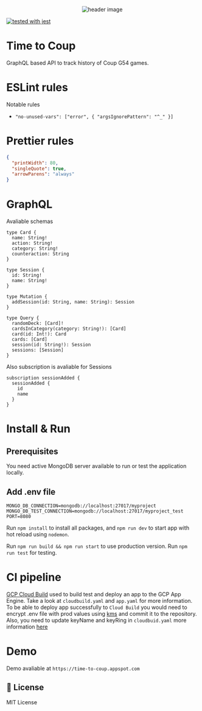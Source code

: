 <p align="center"><img src="https://storage.googleapis.com/time-to-coup-api/twitter_header_photo_2.png" alt="header image"></p>

[![tested with jest](https://img.shields.io/badge/tested_with-jest-99424f.svg)](https://github.com/facebook/jest)

# Time to Coup

GraphQL based API to track history of Coup G54 games.

# ESLint rules

Notable rules

- `"no-unused-vars": ["error", { "argsIgnorePattern": "^_" }]`

# Prettier rules

```json
{
  "printWidth": 80,
  "singleQuote": true,
  "arrowParens": "always"
}
```

# GraphQL

Avaliable schemas

```gql
type Card {
  name: String!
  action: String!
  category: String!
  counteraction: String
}

type Session {
  id: String!
  name: String!
}

type Mutation {
  addSession(id: String, name: String): Session
}

type Query {
  randomDeck: [Card]!
  cardsInCategory(category: String!): [Card]
  card(id: Int!): Card
  cards: [Card]
  session(id: String!): Session
  sessions: [Session]
}
```

Also subscription is avaliable for Sessions

```gql
subscription sessionAdded {
  sessionAdded {
    id
    name
  }
}
```

# Install & Run

## Prerequisites

You need active MongoDB server available to run or test the application locally.

## Add .env file

```shell
MONGO_DB_CONNECTION=mongodb://localhost:27017/myproject
MONGO_DB_TEST_CONNECTION=mongodb://localhost:27017/myproject_test
PORT=8080
```

Run `npm install` to install all packages, and `npm run dev` to start app with hot reload using `nodemon`.

Run `npm run build && npm run start` to use production version.
Run `npm run test` for testing.

# CI pipeline

[GCP Cloud Build](https://cloud.google.com/cloud-build/) used to build test and deploy an app to the GCP App Engine. Take a look at `cloudbuild.yaml` and `app.yaml` for more information. To be able to deploy app successfully to `Cloud Build` you would need to encrypt .env file with prod values using [kms](https://cloud.google.com/kms/) and commit it to the repository. Also, you need to update keyName and keyRing in `cloudbuid.yaml` more information [here](https://cloud.google.com/kms/docs/encrypt-decrypt)

# Demo

Demo avaliable at `https://time-to-coup.appspot.com`

## 📄 License

MIT License
